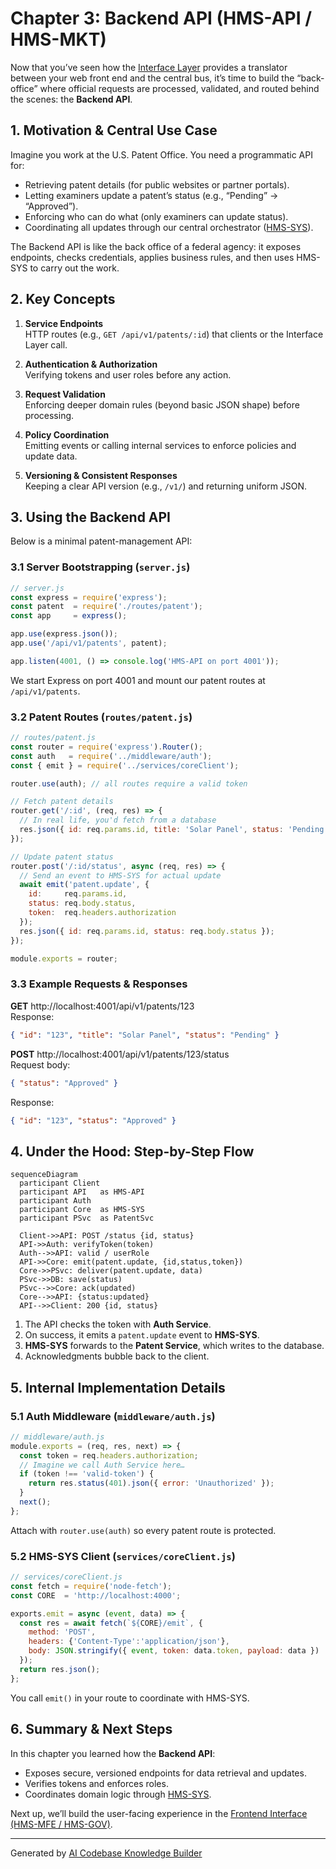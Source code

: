 # Chapter 3: Backend API (HMS-API / HMS-MKT)

Now that you’ve seen how the [Interface Layer](02_interface_layer_.md) provides a translator between your web front end and the central bus, it’s time to build the “back-office” where official requests are processed, validated, and routed behind the scenes: the **Backend API**.

## 1. Motivation & Central Use Case

Imagine you work at the U.S. Patent Office. You need a programmatic API for:

- Retrieving patent details (for public websites or partner portals).  
- Letting examiners update a patent’s status (e.g., “Pending” → “Approved”).  
- Enforcing who can do what (only examiners can update status).  
- Coordinating all updates through our central orchestrator ([HMS-SYS](01_core_system_platform__hms_sys__.md)).

The Backend API is like the back office of a federal agency: it exposes endpoints, checks credentials, applies business rules, and then uses HMS-SYS to carry out the work.

## 2. Key Concepts

1. **Service Endpoints**  
   HTTP routes (e.g., `GET /api/v1/patents/:id`) that clients or the Interface Layer call.

2. **Authentication & Authorization**  
   Verifying tokens and user roles before any action.

3. **Request Validation**  
   Enforcing deeper domain rules (beyond basic JSON shape) before processing.

4. **Policy Coordination**  
   Emitting events or calling internal services to enforce policies and update data.

5. **Versioning & Consistent Responses**  
   Keeping a clear API version (e.g., `/v1/`) and returning uniform JSON.

## 3. Using the Backend API

Below is a minimal patent-management API:

### 3.1 Server Bootstrapping (`server.js`)

```js
// server.js
const express = require('express');
const patent  = require('./routes/patent');
const app     = express();

app.use(express.json());
app.use('/api/v1/patents', patent);

app.listen(4001, () => console.log('HMS-API on port 4001'));
```
We start Express on port 4001 and mount our patent routes at `/api/v1/patents`.

### 3.2 Patent Routes (`routes/patent.js`)

```js
// routes/patent.js
const router = require('express').Router();
const auth   = require('../middleware/auth');
const { emit } = require('../services/coreClient');

router.use(auth); // all routes require a valid token

// Fetch patent details
router.get('/:id', (req, res) => {
  // In real life, you'd fetch from a database
  res.json({ id: req.params.id, title: 'Solar Panel', status: 'Pending' });
});

// Update patent status
router.post('/:id/status', async (req, res) => {
  // Send an event to HMS-SYS for actual update
  await emit('patent.update', {
    id:     req.params.id,
    status: req.body.status,
    token:  req.headers.authorization
  });
  res.json({ id: req.params.id, status: req.body.status });
});

module.exports = router;
```

### 3.3 Example Requests & Responses

**GET** http://localhost:4001/api/v1/patents/123  
Response:
```json
{ "id": "123", "title": "Solar Panel", "status": "Pending" }
```

**POST** http://localhost:4001/api/v1/patents/123/status  
Request body:
```json
{ "status": "Approved" }
```  
Response:
```json
{ "id": "123", "status": "Approved" }
```

## 4. Under the Hood: Step-by-Step Flow

```mermaid
sequenceDiagram
  participant Client
  participant API   as HMS-API
  participant Auth
  participant Core  as HMS-SYS
  participant PSvc  as PatentSvc

  Client->>API: POST /status {id, status}
  API->>Auth: verifyToken(token)
  Auth-->>API: valid / userRole
  API->>Core: emit(patent.update, {id,status,token})
  Core->>PSvc: deliver(patent.update, data)
  PSvc->>DB: save(status)
  PSvc-->>Core: ack(updated)
  Core-->>API: {status:updated}
  API-->>Client: 200 {id, status}
```

1. The API checks the token with **Auth Service**.  
2. On success, it emits a `patent.update` event to **HMS-SYS**.  
3. **HMS-SYS** forwards to the **Patent Service**, which writes to the database.  
4. Acknowledgments bubble back to the client.

## 5. Internal Implementation Details

### 5.1 Auth Middleware (`middleware/auth.js`)

```js
// middleware/auth.js
module.exports = (req, res, next) => {
  const token = req.headers.authorization;
  // Imagine we call Auth Service here…
  if (token !== 'valid-token') {
    return res.status(401).json({ error: 'Unauthorized' });
  }
  next();
};
```

Attach with `router.use(auth)` so every patent route is protected.

### 5.2 HMS-SYS Client (`services/coreClient.js`)

```js
// services/coreClient.js
const fetch = require('node-fetch');
const CORE  = 'http://localhost:4000';

exports.emit = async (event, data) => {
  const res = await fetch(`${CORE}/emit`, {
    method: 'POST',
    headers: {'Content-Type':'application/json'},
    body: JSON.stringify({ event, token: data.token, payload: data })
  });
  return res.json();
};
```

You call `emit()` in your route to coordinate with HMS-SYS.

## 6. Summary & Next Steps

In this chapter you learned how the **Backend API**:

- Exposes secure, versioned endpoints for data retrieval and updates.  
- Verifies tokens and enforces roles.  
- Coordinates domain logic through [HMS-SYS](01_core_system_platform__hms_sys__.md).  

Next up, we’ll build the user-facing experience in the [Frontend Interface (HMS-MFE / HMS-GOV)](04_frontend_interface__hms_mfe___hms_gov__.md).

---

Generated by [AI Codebase Knowledge Builder](https://github.com/The-Pocket/Tutorial-Codebase-Knowledge)